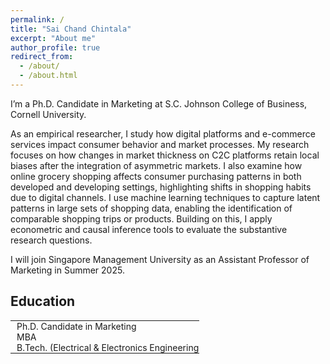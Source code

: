 ```yaml
---
permalink: /
title: "Sai Chand Chintala"
excerpt: "About me"
author_profile: true
redirect_from: 
  - /about/
  - /about.html
---
```

<head>
<style>
  .hidden-border-table {
    border-collapse: collapse;
    width: 60%;
    font-family: inherit; /* Inherit font from body */
    font-size: inherit; /* Inherit font size from body */
    border: none; /* Remove outside border */
  }
  .hidden-border-table td, .hidden-border-table th {
    border: none;
    padding: 0px 10px;
    white-space: nowrap;/* Reduce padding to reduce space between columns */
  }
  h2 {
  border-bottom: none;
}
</style>
</head>

I’m a Ph.D. Candidate in Marketing at S.C. Johnson College of Business, Cornell University.

As an empirical researcher, I study how digital platforms and e-commerce services impact consumer behavior and market processes. My research focuses on how changes in market thickness on C2C platforms retain local biases after the integration of asymmetric markets. I also examine how online grocery shopping affects consumer purchasing patterns in both developed and developing settings, highlighting shifts in shopping habits due to digital channels. I use machine learning techniques to capture latent patterns in large sets of shopping data, enabling the identification of comparable shopping trips or products. Building on this, I apply econometric and causal inference tools to evaluate the substantive research questions.

I will join Singapore Management University as an Assistant Professor of Marketing in Summer 2025.

<h2>Education</h2> 
<table class="hidden-border-table">
  <tr>
    <td>Ph.D. Candidate in Marketing</td>
    <td>Cornell University</td>
  </tr>
  <tr>
    <td>MBA</td>
    <td>Indian Institute of Management, Lucknow</td>
  </tr>
  <tr>
    <td>B.Tech. (Electrical & Electronics Engineering)</td>
    <td>National Institute of Technology, Warangal</td>
  </tr>
</table>
<!-- My research interest is in the area of online grocery retailing. The first essay of my dissertation examines the differences in shopping behavior when consumers use online grocery shopping. In another project, we study the differences in online grocery adoption in an emerging market. -->
<!-- In my other research streams, I investigate how to leverage digital consumption experience by implementing diverse cues to help consumers achieve their goals. -->
